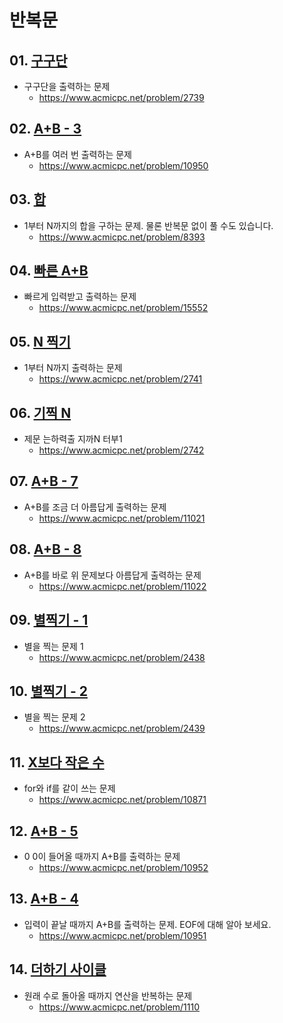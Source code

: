 # 반복문

## 01. [구구단](02739.py)
 - 구구단을 출력하는 문제
   - https://www.acmicpc.net/problem/2739
## 02. [A+B - 3](10950.py)
 - A+B를 여러 번 출력하는 문제
   - https://www.acmicpc.net/problem/10950
## 03. [합](08393.py)
 - 1부터 N까지의 합을 구하는 문제. 물론 반복문 없이 풀 수도 있습니다.
   - https://www.acmicpc.net/problem/8393
## 04. [빠른 A+B](15552.py)
 - 빠르게 입력받고 출력하는 문제
   - https://www.acmicpc.net/problem/15552
## 05. [N 찍기](02741.py)
 - 1부터 N까지 출력하는 문제
   - https://www.acmicpc.net/problem/2741
## 06. [기찍 N](02742.py)
 - 제문 는하력출 지까N 터부1
   - https://www.acmicpc.net/problem/2742
## 07. [A+B - 7](11021.py)
 - A+B를 조금 더 아름답게 출력하는 문제
   - https://www.acmicpc.net/problem/11021
## 08. [A+B - 8](11022.py)
 - A+B를 바로 위 문제보다 아름답게 출력하는 문제
   - https://www.acmicpc.net/problem/11022
## 09. [별찍기 - 1](02438.py)
 - 별을 찍는 문제 1
   - https://www.acmicpc.net/problem/2438
## 10. [별찍기 - 2](02439.py)
 - 별을 찍는 문제 2
   - https://www.acmicpc.net/problem/2439
## 11. [X보다 작은 수](10871.py)
 - for와 if를 같이 쓰는 문제
   - https://www.acmicpc.net/problem/10871
## 12. [A+B - 5](10952.py)
 - 0 0이 들어올 때까지 A+B를 출력하는 문제
   - https://www.acmicpc.net/problem/10952
## 13. [A+B - 4](10951.py)
 - 입력이 끝날 때까지 A+B를 출력하는 문제. EOF에 대해 알아 보세요.
   - https://www.acmicpc.net/problem/10951
## 14. [더하기 사이클](01110.py)
 - 원래 수로 돌아올 때까지 연산을 반복하는 문제
   - https://www.acmicpc.net/problem/1110